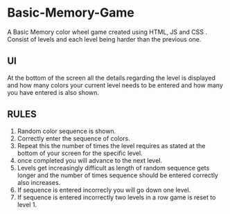 # Basic-Memory-Game
A Basic Memory color wheel game created using HTML, JS and CSS . Consist of levels and each level being harder than the previous one.

## UI

At the bottom of the screen all the details regarding the level is displayed and how many colors your current level needs to be entered and how many you have entered is also shown.

## RULES

1) Random color sequence is shown.
2) Correctly enter the sequence of colors.
3) Repeat this the number of times the level requires as stated at the bottom of your screen for the specific level.
4) once completed you will advance to the next level.
5) Levels get increasingly difficult as length of random sequence gets longer and the number of times sequence should be entered correctly also increases.
6) If sequence is entered incorrecly you will go down one level.
7) If sequence is entered incorrectly two levels in a row game is reset to level 1.

